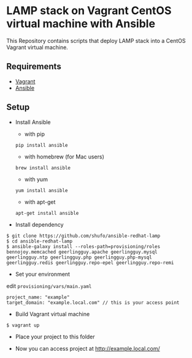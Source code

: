LAMP stack on Vagrant CentOS virtual machine with Ansible
=========================================================
This Repository contains scripts that deploy LAMP stack into a CentOS Vagrant virtual machine.

## Requirements

* [Vagrant](http://vagrantup.com)
* [Ansible](http://ansible.github.com)

## Setup

- Install Ansible

  - with pip
  ```
  pip install ansible
  ```
  - with homebrew (for Mac users)
  ```
  brew install ansible
  ```
  - with yum
  ```
  yum install ansible
  ```
  - with apt-get
  ```
  apt-get install ansible
  ```

- Install dependency

```
$ git clone https://github.com/shufo/ansible-redhat-lamp
$ cd ansible-redhat-lamp
$ ansible-galaxy install --roles-path=provisioning/roles bennojoy.memcached geerlingguy.apache geerlingguy.mysql geerlingguy.ntp geerlingguy.php geerlingguy.php-mysql geerlingguy.redis geerlingguy.repo-epel geerlingguy.repo-remi
```

- Set your environment

edit ```provisioning/vars/main.yaml```
```
project_name: "example"
target_domain: "example.local.com" // this is your access point
```

- Build Vagrant virtual machine

```
$ vagrant up
```

- Place your project to this folder

- Now you can access project at http://example.local.com/